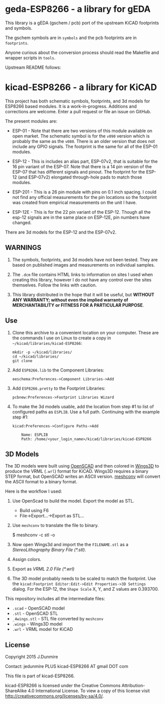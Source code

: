 geda-ESP8266 - a library for gEDA
=================================

This library is a gEDA (gschem / pcb) port of the upstream KiCAD footprints and symbols.

The gschem symbols are in `symbols` and the pcb footprints are in `footprints`.

Anyone curious about the conversion process should read the Makefile and wrapper scripts in `tools`.

Upstream README follows:

kicad-ESP8266 - a library for KiCAD
=====================================
This project has both schematic symbols, footprints, and 3d models for
ESP8266 based modules. It is a work-in-progress. Additions and
corrections are welcome. Enter a pull request or file an issue on
GitHub.

The present modules are:

  * ESP-01  - Note that there are two versions of this module available on
              open market. The schematic symbol is for the `v090` version
              which is probably the same as the `v080`. There is an older
              version that does not include any GPIO signals. The footprint
              is the same for all of the ESP-01 modules.

  * ESP-12  - This is includes an alias part, ESP-07v2, that is suitable
              for the 16 pin variant of the ESP-07. Note that there is a 14
              pin version of the ESP-07 that has different signals and
              pinout. The footprint for the ESP-12 (and ESP-07v2)
              elongated through-hole pads to match those modules.

  * ESP-201 - This is a 26 pin module with pins on 0.1 inch spacing. I
              could not find any official measurements for the pin
              locations so the footprint was created from empirical
              measurements on the unit I have.

  * ESP-12E - This is for the 22 pin variant of the ESP-12. Though all the
              esp-12 signals are in the same place on ESP-12E, pin numbers
              have changed.

There are 3d models for the ESP-12 and the ESP-07v2.

WARNINGS
---------
  1. The symbols, footprints, and 3d models have not been tested. They are
     based on published images and measurements on individual samples.

  2. The `.dcm` file contains HTML links to information on sites I used
     when creating this library, however I do not have any control over
     the sites themselves. Follow the links with caution.

  3. This library distributed in the hope that it will be useful,
     but __WITHOUT ANY WARRANTY; without even the implied warranty of__
     __MERCHANTABILITY or FITNESS FOR A PARTICULAR PURPOSE__.


Use
---
 1. Clone this archive to a convenient location on your computer. These are
    the commands I use on Linux to create a copy in
    `~/kicad/libraries/kicad-ESP8266`:

        mkdir -p ~/kicad/libraries/
        cd ~/kicad/libraries/
        git clone

 2. Add `ESP8266.lib` to the Component Libraries:

        eeschema:Preferences->Component Libraries->Add

 3. Add `ESP8266.pretty` to the Footprint Libraries:

        pcbnew:Preferences->Footprint Libraries Wizard

 4. To make the 3d models usable, add the location from step #1 to list
    of configured paths as `ESPLIB`. Use a full path. Continuing with
    the example step #1:

        kicad:Preferences->Configure Paths->Add

            Name: ESPLIB
            Path: /home/<your_login_name>/kicad/libraries/kicad-ESP8266


3D Models
---------
The 3D models were built using [OpenSCAD](http://www.openscad.org/) and
then colored in [Wings3D](http://www.wings3d.com/) to produce the VRML
(`.wrl`) format for KiCAD. Wings3D requires a binary STEP format, but
OpenSCAD writes an ASCII version.
[meshconv](http://www.cs.princeton.edu/~min/meshconv/) will convert the
ASCII format to a binary format.

Here is the workflow I used:

 1. Use OpenScad to build the model. Export the model as STL.
    * Build using F6
    * File->Export...->Export as STL...

 2. Use `meshconv` to translate the file to binary.

     $ meshconv -c stl <STL-FILE-FROM-OpenSCAD> -o <FILENAME>

 3. Now open Wings3d and import the the `FILENAME.stl` as a
 _StereoLithography Binary File (*.stl)_.

 4. Assign colors.

 5. Export as _VRML 2.0 File (*.wrl)_

 6. The 3D model probably needs to be scaled to match the footprint. Use
    the `kicad:Footprint Editor:Edit->Edit Properties->3D Settings`
    dialog. For the ESP-12, the `Shape Scale` X, Y, and Z values are
    0.393700.

This repository includes all the intermediate files:

  * `.scad` - OpenSCAD model
  * `.stl` - OpenSCAD STL
  * `_4wings.stl` - STL file converted by `meshconv`
  * `.wings` - Wings3D model
  * `.wrl` - VRML model for KiCAD


License
-------
Copyright 2015 J.Dunmire

Contact: jedunmire PLUS kicad-ESP8266 AT gmail DOT com

This file is part of kicad-ESP8266.

kicad-ESP8266 is licensed under the Creative Commons Attribution-ShareAlike
4.0 International License. To view a copy of this license visit
http://creativecommons.org/licenses/by-sa/4.0/.
